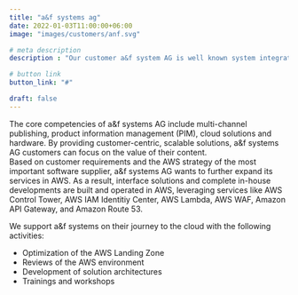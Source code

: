 ```yaml
---
title: "a&f systems ag"
date: 2022-01-03T11:00:00+06:00
image: "images/customers/anf.svg"

# meta description
description : "Our customer a&f system AG is well known system integrator for innovative publishing software and business IT solutions for media corporations"

# button link
button_link: "#"

draft: false
---
```


The core competencies of a&f systems AG include multi-channel publishing, product information management (PIM), cloud solutions and hardware. 
By providing customer-centric, scalable solutions, a&f systems AG customers can focus on the value of their content.</br>
Based on customer requirements and the AWS strategy of the most important software supplier, a&f systems AG wants to further expand its services in AWS.
As a result, interface solutions and complete in-house developments are built and operated in AWS, leveraging services like AWS Control Tower, AWS IAM Identitiy Center, AWS Lambda, AWS WAF, Amazon API Gateway, and Amazon Route 53.</br>

We support a&f systems on their journey to the cloud with the following activities:

* Optimization of the AWS Landing Zone
* Reviews of the AWS environment
* Development of solution architectures
* Trainings and workshops


<!-- 
The core business of a&f systems AG are multi-channel publishing, product information management (PIM), cloud solutions and hardware. They provide customer-focussed, scalable solutions so that their customers can concentrate on the value of their contents.

The main software supplier for a&f systems has an AWS only strategy. Also a&f received customer requests about hosting components on AWS. Therefor a&f will build and host their interface solutions as well as the applications they build for their customers on AWS. </br>
We were able to support a&f systems on their cloud journey with the following activities: </br>
\- landing zone review</br>
\- landing zone architecture workshops</br>
\- workload account review</br>
\- solution architecture workshops</br>
\- terraform training</br>

a&f systems uses several AWS services including: </br>
\- AWS Control Tower </br>
\- AWS IAM Idendity Center (SS0) </br>
\- AWS Lambda </br>
\- AWS WAF </br>
\- Amazon SQL </br>
\- Amazon API Gateway </br>
\- Amazon VPC </br>
\- Amazon EC2 </br>
\- Amazon Route53 
-->


